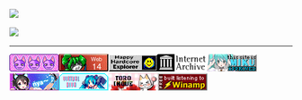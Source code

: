 ![](https://streak-stats.demolab.com?user=slotaddictcounselor&theme=dark)

![](https://github-readme-stats.vercel.app/api/top-langs/?username=slotaddictcounselor&theme=dark&show_icons=true&layout=compact)

<!-- ![](https://github-readme-stats.vercel.app/api?username=slotaddictcounselor\&show_icons=true\&show=reviews,discussions_started,discussions_answered,prs_merged,prs_merged_percentage&theme=transparent) -->

<hr>

![](/8831/bobbutton.gif)![](/8831/censor_14c.gif)![](/8831/happyhardcore.gif)![](/8831/internetarchive.gif)![](/8831/miku.gif)![](/8831/nya2.gif)![](/8831/sitebutton.png)![](/8831/toroinoue.png)![](/8831/winamp-miniban.gif)
